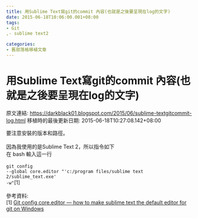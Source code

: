 ```yaml
---
title: 用Sublime Text寫git的commit 內容(也就是之後要呈現在log的文字)
date: 2015-06-18T10:06:00.001+08:00
tags: 
- Git
,- sublime text2

categories:
- 舊部落格移植文章
---
```


# 用Sublime Text寫git的commit 內容(也就是之後要呈現在log的文字)

原文連結: https://darkblack01.blogspot.com/2015/06/sublime-textgitcommit-log.html
移植時的最後更新日期: 2015-06-18T10:27:08.142+08:00

要注意安裝的版本和路徑。<br /><br />因為我使用的是Sublime Text 2，所以指令如下<br />在 bash 輸入這一行<br /><br /><code>git config --global core.editor "'c:/program files/sublime text 2/sublime_text.exe' -w"</code>[1]<br /><br />參考資料:<br />[1] <a href="http://stackoverflow.com/questions/8951275/git-config-core-editor-how-to-make-sublime-text-the-default-editor-for-git-on" target="_blank">Git config core.editor — how to make sublime text the default editor for git on Windows</a>
